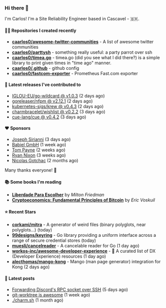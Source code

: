 ### Hi there 👋

I'm Carlos! I'm a Site Reliability Engineer based in Cascavel - 🇧🇷.

#### 👨‍💻 Repositories I created recently
- **[caarlos0/awesome-twitter-communities](https://github.com/caarlos0/awesome-twitter-communities)** - A list of awesome twitter communities
- **[caarlos0/parttysh](https://github.com/caarlos0/parttysh)** - something really useful: a party parrot over ssh
- **[caarlos0/timea.go](https://github.com/caarlos0/timea.go)** - timea.go (did you see what I did there?) is a simple library to print given times in &#34;time ago&#34; manner.
- **[caarlos0/.github](https://github.com/caarlos0/.github)** - github config
- **[caarlos0/fastcom-exporter](https://github.com/caarlos0/fastcom-exporter)** - Prometheus Fast.com exporter

#### 🚀 Latest releases I've contributed to


- [IGLOU-EU/go-wildcard @ v1.0.3](https://github.com/IGLOU-EU/go-wildcard/releases/tag/v1.0.3) (2 days ago)
- [goreleaser/nfpm @ v2.12.1](https://github.com/goreleaser/nfpm/releases/tag/v2.12.1) (2 days ago)
- [kubernetes-sigs/krew @ v0.4.3](https://github.com/kubernetes-sigs/krew/releases/tag/v0.4.3) (2 days ago)
- [charmbracelet/wishlist @ v0.2.2](https://github.com/charmbracelet/wishlist/releases/tag/v0.2.2) (3 days ago)
- [cue-lang/cue @ v0.4.2](https://github.com/cue-lang/cue/releases/tag/v0.4.2) (3 days ago)

#### ❤️ Sponsors
- [Joseph Sirianni](https://github.com/jsirianni) (3 days ago)
- [Babiel GmbH](https://github.com/babiel) (1 week ago)
- [Tom Payne](https://github.com/twpayne) (2 weeks ago)
- [Ryan Nixon](https://github.com/taiidani) (3 weeks ago)
- [Nicolas Gotchac](https://github.com/ngotchac) (2 months ago)

Many thanks everyone! 🙏

#### 📚 Some books I'm reading
- **[Liberdade Para Escolher](https://www.goodreads.com/book/show/17238591-liberdade-para-escolher)** by _Milton Friedman_
- **[Cryptoeconomics: Fundamental Principles of Bitcoin](https://www.goodreads.com/book/show/56919322-cryptoeconomics)** by _Eric Voskuil_

#### ⭐ Recent Stars


- **[corkami/mitra](https://github.com/corkami/mitra)** - A generator of weird files (binary polyglots, near polyglots...) (today)
- **[99designs/keyring](https://github.com/99designs/keyring)** - Go library providing a uniform interface across a range of secure credential stores (today)
- **[muesli/cancelreader](https://github.com/muesli/cancelreader)** - A cancelable reader for Go (1 day ago)
- **[workos-inc/awesome-developer-experience](https://github.com/workos-inc/awesome-developer-experience)** - 🤘 A curated list of DX (Developer Experience) resources (1 day ago)
- **[alecthomas/mango-kong](https://github.com/alecthomas/mango-kong)** - Mango (man page generator) integration for Kong (2 days ago)

#### 📄 Latest posts
- [Forwarding Discord&#39;s RPC socket over SSH](https://carlosbecker.com/posts/discord-rpc-ssh/) (5 days ago)
- [git-worktree is awesome](https://carlosbecker.com/posts/git-worktrees/) (1 week ago)
- [./charm.sh](https://carlosbecker.com/posts/charm/) (1 month ago)
